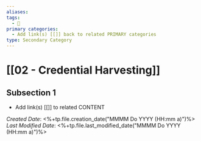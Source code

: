 ```yaml
---
aliases: 
tags:
  - 🥈
primary categories:
  - Add link(s) [[]] back to related PRIMARY categories
type: Secondary Category
---
```

# [[02 - Credential Harvesting]]

## Subsection 1
* Add link(s) [[]] to related CONTENT

*Created Date*: <%+tp.file.creation_date("MMMM Do YYYY (HH:mm a)")%>
*Last Modified Date*: <%+tp.file.last_modified_date("MMMM Do YYYY (HH:mm a)")%>
